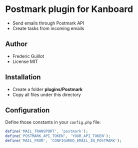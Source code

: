 Postmark plugin for Kanboard
============================

- Send emails through Postmark API
- Create tasks from incoming emails

Author
------

- Frederic Guillot
- License MIT

Installation
------------

- Create a folder **plugins/Postmark**
- Copy all files under this directory

Configuration
-------------

Define those constants in your `config.php` file:

```php
define('MAIL_TRANSPORT', 'postmark');
define('POSTMARK_API_TOKEN', 'YOUR_API_TOKEN');
define('MAIL_FROM', 'CONFIGURED_EMAIL_IN_POSTMARK');
```
